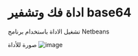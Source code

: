 # اداة فك وتشفير base64
تشغيل الاداة باستخدام برنامج Netbeans 

صورة للأداة
![image](https://user-images.githubusercontent.com/76843069/156840790-1c31aba7-4d42-485e-a17a-fd377010b712.png)

